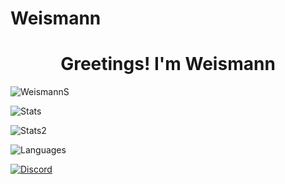 # Weismann

<h1 align="center">Greetings! I'm Weismann</h1>
<p> <img src="https://komarev.com/ghpvc/?username=WeismannS&label=Profile%20views&color=0e75b6&style=flat" alt="WeismannS" /> </p>
<p> <img alt="Stats" src="https://github-readme-stats.vercel.app/api?username=WeismannS&count_private=true&show_icons=true&show_icons=true&theme=dracula" /> </p>
<p> <img alt="Stats2" src="https://github-readme-streak-stats.herokuapp.com/?user=WeismannS&theme=dracula" /> </p>
<p> <img alt="Languages" src="https://github-readme-stats.vercel.app/api/top-langs/?username=WeismannS&layout=compact&langs_count=10&show_icons=true&theme=dracula" /> </p>
<a href="https://discord.com/users/432158415528394762"><img src="https://lanyard.cnrad.dev/api/696988079352709140?borderRadius=20px&bg=00000000" alt="Discord" /></a>
